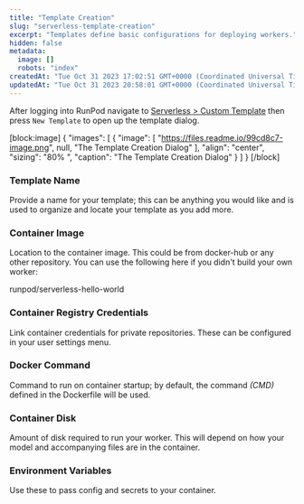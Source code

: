 ```yaml
---
title: "Template Creation"
slug: "serverless-template-creation"
excerpt: "Templates define basic configurations for deploying workers."
hidden: false
metadata: 
  image: []
  robots: "index"
createdAt: "Tue Oct 31 2023 17:02:51 GMT+0000 (Coordinated Universal Time)"
updatedAt: "Tue Oct 31 2023 20:58:01 GMT+0000 (Coordinated Universal Time)"
---
```


After logging into RunPod navigate to [Serverless > Custom Template](https://www.runpod.io/console/serverless/user/templates) then press `New Template` to open up the template dialog.

[block:image]
{
"images": [
{
"image": [
"https://files.readme.io/99cd8c7-image.png",
null,
"The Template Creation Dialog"
],
"align": "center",
"sizing": "80% ",
"caption": "The Template Creation Dialog"
}
]
}
[/block]

### Template Name

Provide a name for your template; this can be anything you would like and is used to organize and locate your template as you add more.

### Container Image

Location to the container image. This could be from docker-hub or any other repository. You can use the following here if you didn't build your own worker:

runpod/serverless-hello-world

### Container Registry Credentials

Link container credentials for private repositories. These can be configured in your user settings menu.

### Docker Command

Command to run on container startup; by default, the command _(CMD)_ defined in the Dockerfile will be used.

### Container Disk

Amount of disk required to run your worker. This will depend on how your model and accompanying files are in the container.

### Environment Variables

Use these to pass config and secrets to your container.
